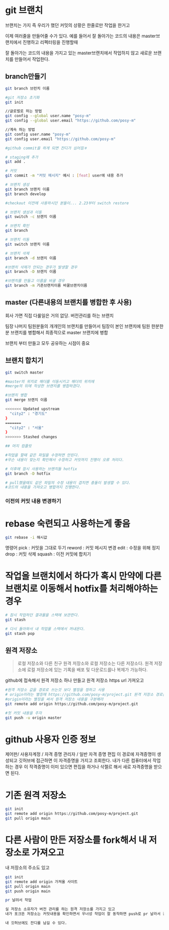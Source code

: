# git 브랜치

브랜치는 가지
즉 우리가 했던 커밋의 상황은 한줄로만 작업을 한거고

이제 여러줄을 만들어줄 수가 있다.
예를 들어서 잘 돌아가는 코드의 내용은 master브랜치에서 진행하고
리펙터링을 진행할때

잘 돌아가는 코드의 내용을 가지고 있는 master브랜치에서 작업하지 않고
새로운 브랜치를 만들어서 작업한다.

## branch만들기

```sh
git branch 브런치 이름

#git 저장소 초기화
git init

//글로벌로 하는 방법
git config --global user.name "posy-m"
git config --global user.email "https://github.com/posy-m"

//계속 하는 방법
git config user.name "posy-m"
git config user.email "https://github.com/posy-m"

#github commit을 하게 되면 잔디가 심어짐ㅎ

# staging에 추가
git add .

# 커밋
git commit -m "커밋 메시지" 예시 : [feat] user에 내용 추가

# 브랜치 생성
git branch 브랜치 이름
git branch develop

#checkout 이전에 사용하시던 분들이... 2.23부터 switch restore

# 브랜치 생성과 이동
git switch -c 브랜치 이름

# 브랜치 확인
git branch

# 브랜치 이동
git switch 브랜치 이름

# 브랜치 삭제
git branch -d 브랜치 이름

#브랜치 삭제가 안되는 경우가 발생할 경우
git branch -D 브랜치 이름

#브랜치를 만들고 이름을 바꿀 경우
git branch -m 기존브랜치이름 바꿀브랜치이름

```

## master (다른내용의 브랜치를 병합한 후 사용)

회사 가면 직접 다룰일은 거의 없당.
버전관리를 하는 브랜치

팀장 나머지 팀원분들의 개개인의 브랜치를 만들어서
팀장이 본인 브랜치에 팀원 한분한분 브랜치를 병합해서
최종적으로 master 브랜치에 병합

브랜치 부터 만들고 모두 공유하는 시점이 중요

## 브랜치 합치기

```sh
git switch master

#master의 위치로 해더를 이동시키고 해더의 위치에
#merge의 뒤에 작성한 브랜치를 병합하겠다.

#브랜치 병합
git merge 브랜치 이름

<<<<<<< Updated upstream
  "city2" : "경기도"
}
=======
  "city2" : "서울"
}
>>>>>>> Stashed changes

## 머지 컴플릿

#작업을 할때 같은 파일을 수정하면 안된다.
#무슨 내용이 맞는지 확인해서 수정하고 커밋까지 진행이 오류 처리다.

# 이후에 잠시 사용하는 브랜치들 hotfix
git branch -D hotfix

# pull했을때도 같은 파일의 수정 내용이 겹치면 충돌이 발생할 수 있다.
#코드의 내용을 가져오고 병합까지 진행한다.
```

### 이전의 커밋 내용 변경하기

# rebase 숙련되고 사용하는게 좋음

```sh
git rebase -i 해시값
```

명령어
pick : 커밋을 그대로 두기
reword : 커밋 메시지 변경
edit : 수정을 위해 정지
drop : 커밋 삭제
squash : 이전 커밋에 합치기

# 작업을 브랜치에서 하다가 혹시 만약에 다른 브랜치로 이동해서 hotfix를 처리해야하는 경우

```sh
# 잠시 작업하던 결과물을 스택에 보관한다.
git stash

# 다시 돌아와서 내 작업물 스택에서 꺼내온다.
git stash pop

```

## 원격 저장소

> 로컬 저장소와 다른 친구
> 원격 저장소와 로컬 저장소는 다른 저장소다.
> 원격 저장소에 로컬 저장소에 있는 기록을 배포 및 다운로드를나 복제가 가능하다.

github에 접속해서 원격 저장소 하나 만들고
원격 저장소 https url 가져오고

```sh
#원격 저장소 값을 경로로 쓰는것 보다 별칭을 정하고 사용
# origin이라는 별칭에 https://github.com/posy-m/project.git 원격 저장소 경로를 지칭하고
#origin이라는 별칭을 써서 원격 저장소 내용을 구분해라
git remote add origin https://github.com/posy-m/project.git

#첫 커밋 내용을 주자
git push -u origin master
```

# github 사용자 인증 정보

제어판/ 사용자계정 / 자격 증명 관리자 / 일반 자격 증명 편집
이 경로에 자격증명이 생성되고
깃허브에 접근하면 이 자격증명을 가지고 조회한다.
내가 다른 컴퓨터에서 작업하는 경우 이 작격증명이 이미 있으면
편집을 하거나 삭젤르 해서 새로 자격증명을 받으면 된다.

# 기존 원격 저장소

```sh
git init
git remote add origin https://github.com/posy-m/project.git
git pull origin main
```

# 다른 사람이 만든 저장소를 fork해서 내 저장소로 가져오고

내 저장소의 주소도 있고

```sh
git init
git remote add origin 가져올 사이트
git pull origin main
git push origin main

pr 날려서 작업

실 저장소 소유자가 버전 관리를 하는 원격 저장소를 가지고 있고
내가 포크뜬 저장소는 커밋내용을 확인하면서 우너성 작업이 잘 동작하면 push로 pr 날라서 검증 받을 수 있다.

내 깃허브에도 잔디를 남길 수 있다.
```

